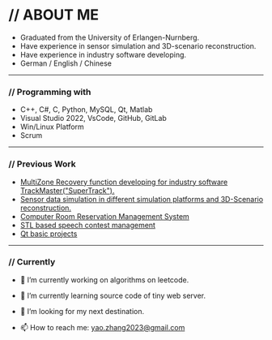 # // ABOUT ME

* Graduated from the University of Erlangen-Nurnberg.
* Have experience in sensor simulation and 3D-scenario reconstruction.
* Have experience in industry software developing.
* German / English / Chinese

---

### // Programming  with

* C++, C#, C, Python, MySQL, Qt, Matlab
* Visual Studio 2022, VsCode, GitHub, GitLab
* Win/Linux Platform
* Scrum

---

### // Previous Work

* [MultiZone Recovery function developing for industry software TrackMaster("SuperTrack").](https://github.com/yalezhang2021/MultiZoneRecovery-demo/tree/master)
* [Sensor data simulation in different simulation platforms and 3D-Scenario reconstruction.](https://github.com/yalezhang2021/ComputerVision)
* [Computer Room Reservation Management System](https://github.com/yalezhang2021/Computer-Room-Reservation-Management-System)
* [STL based speech contest management](https://github.com/yalezhang2021/STL-based-speech-contest-management/tree/master)
* [Qt basic projects](https://github.com/yalezhang2021/Qt-Basic/tree/master)

---

### // Currently

- 🔭 I’m currently working on algorithms on leetcode.

- 🌱 I’m currently learning source code of tiny web server.
- 🤔 I’m looking for my next destination.
- 📫 How to reach me: yao.zhang2023@gmail.com

